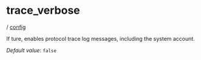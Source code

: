 # trace_verbose

/ [config](/ref/config/index.md) 

If ture, enables protocol trace log messages,
including the system account.

*Default value*: `false`
